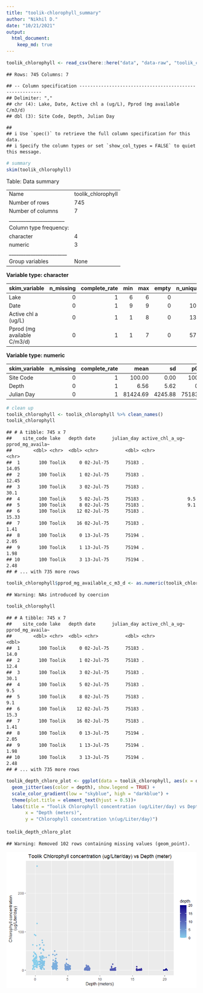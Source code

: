 ```yaml
---
title: "toolik-chlorophyll_summary"
author: "Nikhil D."
date: "10/21/2021"
output:  
  html_document:
    keep_md: true
---
```





```r
toolik_chlorophyll <- read_csv(here::here("data", "data-raw", "toolik_chlorophyll.csv"))
```

```
## Rows: 745 Columns: 7
```

```
## -- Column specification --------------------------------------------------------
## Delimiter: ","
## chr (4): Lake, Date, Active chl a (ug/L), Pprod (mg available C/m3/d)
## dbl (3): Site Code, Depth, Julian Day
```

```
## 
## i Use `spec()` to retrieve the full column specification for this data.
## i Specify the column types or set `show_col_types = FALSE` to quiet this message.
```

```r
# summary
skim(toolik_chlorophyll)
```


Table: Data summary

|                         |                   |
|:------------------------|:------------------|
|Name                     |toolik_chlorophyll |
|Number of rows           |745                |
|Number of columns        |7                  |
|_______________________  |                   |
|Column type frequency:   |                   |
|character                |4                  |
|numeric                  |3                  |
|________________________ |                   |
|Group variables          |None               |


**Variable type: character**

|skim_variable               | n_missing| complete_rate| min| max| empty| n_unique| whitespace|
|:---------------------------|---------:|-------------:|---:|---:|-----:|--------:|----------:|
|Lake                        |         0|             1|   6|   6|     0|        1|          0|
|Date                        |         0|             1|   9|   9|     0|      103|          0|
|Active chl a (ug/L)         |         0|             1|   1|   8|     0|      138|          0|
|Pprod (mg available C/m3/d) |         0|             1|   1|   7|     0|      579|          0|


**Variable type: numeric**

|skim_variable | n_missing| complete_rate|     mean|      sd|    p0|   p25|   p50|   p75|  p100|hist                                     |
|:-------------|---------:|-------------:|--------:|-------:|-----:|-----:|-----:|-----:|-----:|:----------------------------------------|
|Site Code     |         0|             1|   100.00|    0.00|   100|   100|   100|   100|   100|▁▁▇▁▁ |
|Depth         |         0|             1|     6.56|    5.62|     0|     1|     5|    12|    20|▇▅▂▂▁ |
|Julian Day    |         0|             1| 81424.69| 4245.88| 75183| 77216| 80197| 85207| 88223|▇▇▁▆▆ |

```r
# clean up 
toolik_chlorophyll <- toolik_chlorophyll %>% clean_names()
toolik_chlorophyll
```

```
## # A tibble: 745 x 7
##    site_code lake   depth date      julian_day active_chl_a_ug~ pprod_mg_availa~
##        <dbl> <chr>  <dbl> <chr>          <dbl> <chr>            <chr>           
##  1       100 Toolik     0 02-Jul-75      75183 .                14.05           
##  2       100 Toolik     1 02-Jul-75      75183 .                12.45           
##  3       100 Toolik     3 02-Jul-75      75183 .                30.1            
##  4       100 Toolik     5 02-Jul-75      75183 .                9.5             
##  5       100 Toolik     8 02-Jul-75      75183 .                9.1             
##  6       100 Toolik    12 02-Jul-75      75183 .                15.33           
##  7       100 Toolik    16 02-Jul-75      75183 .                1.41            
##  8       100 Toolik     0 13-Jul-75      75194 .                2.05            
##  9       100 Toolik     1 13-Jul-75      75194 .                1.98            
## 10       100 Toolik     3 13-Jul-75      75194 .                2.48            
## # ... with 735 more rows
```

```r
toolik_chlorophyll$pprod_mg_available_c_m3_d <- as.numeric(toolik_chlorophyll$pprod_mg_available_c_m3_d)
```

```
## Warning: NAs introduced by coercion
```

```r
toolik_chlorophyll
```

```
## # A tibble: 745 x 7
##    site_code lake   depth date      julian_day active_chl_a_ug~ pprod_mg_availa~
##        <dbl> <chr>  <dbl> <chr>          <dbl> <chr>                       <dbl>
##  1       100 Toolik     0 02-Jul-75      75183 .                           14.0 
##  2       100 Toolik     1 02-Jul-75      75183 .                           12.4 
##  3       100 Toolik     3 02-Jul-75      75183 .                           30.1 
##  4       100 Toolik     5 02-Jul-75      75183 .                            9.5 
##  5       100 Toolik     8 02-Jul-75      75183 .                            9.1 
##  6       100 Toolik    12 02-Jul-75      75183 .                           15.3 
##  7       100 Toolik    16 02-Jul-75      75183 .                            1.41
##  8       100 Toolik     0 13-Jul-75      75194 .                            2.05
##  9       100 Toolik     1 13-Jul-75      75194 .                            1.98
## 10       100 Toolik     3 13-Jul-75      75194 .                            2.48
## # ... with 735 more rows
```

```r
toolik_depth_chloro_plot <- ggplot(data = toolik_chlorophyll, aes(x = depth, y = pprod_mg_available_c_m3_d)) +
  geom_jitter(aes(color = depth), show.legend = TRUE) +
  scale_color_gradient(low = "skyblue", high = "darkblue") +
  theme(plot.title = element_text(hjust = 0.5))+
  labs(title = "Toolik Chlorophyll concentration (ug/Liter/day) vs Depth (meter)",
       x = "Depth (meters)",
       y = "Chlorophyll concentration \n(ug/Liter/day)")

toolik_depth_chloro_plot
```

```
## Warning: Removed 102 rows containing missing values (geom_point).
```

![](toolik_chlorophyll_summary_files/figure-html/unnamed-chunk-2-1.png)<!-- -->



